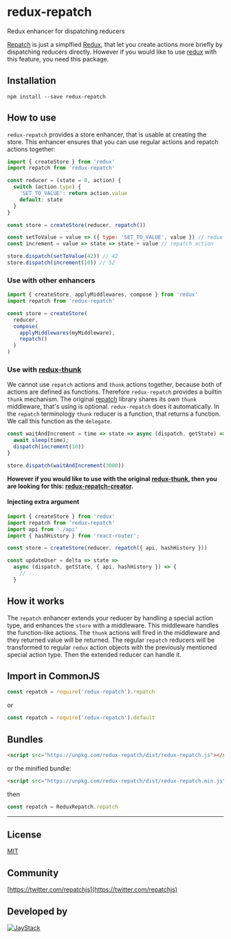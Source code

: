 # redux-repatch

Redux enhancer for dispatching reducers

[Repatch](https://www.npmjs.com/package/repatch) is just a simplfied [Redux](https://www.npmjs.com/package/redux), that let you create actions more briefly by dispatching reducers directly. However if you would like to use [redux]((https://www.npmjs.com/package/redux)) with this feature, you need this package.

## Installation

```
npm install --save redux-repatch
```

## How to use

`redux-repatch` provides a store enhancer, that is usable at creating the store. This enhancer ensures that you can use regular actions and repatch actions together:

```javascript
import { createStore } from 'redux'
import repatch from 'redux-repatch'

const reducer = (state = 0, action) {
  switch (action.type) {
    'SET_TO_VALUE': return action.value
    default: state
  }
}

const store = createStore(reducer, repatch())

const setToValue = value => ({ type: 'SET_TO_VALUE', value }) // redux action
const increment = value => state => state + value // repatch action

store.dispatch(setToValue(42)) // 42
store.dispatch(increment(10)) // 52
```

### Use with other enhancers

```javascript
import { createStore, applyMiddlewares, compose } from 'redux'
import repatch from 'redux-repatch'

const store = createStore(
  reducer,
  compose(
    applyMiddlewares(myMiddleware),
    repatch()
  )
)
```

### Use with [redux-thunk](https://www.npmjs.com/package/redux-thunk)

We cannot use `repatch` actions and `thunk` actions together, because both of actions are defined as functions. Therefore `redux-repatch` provides a builtin `thunk` mechanism.
The original [repatch](https://www.npmjs.com/package/repatch) library shares its own `thunk` middleware, that's using is optional. `redux-repatch` does it automatically.
In the `repatch` terminology `thunk` reducer is a function, that returns a function. We call this function as the `delegate`.

```javascript
const waitAndIncrement = time => state => async (dispatch, getState) => {
  await sleep(time);
  dispatch(increment(10))
}

store.dispatch(waitAndIncrement(3000))
```

**However if you would like to use with the original [redux-thunk](https://www.npmjs.com/package/redux-thunk), then you are looking for this: [redux-repatch-creator](https://www.npmjs.com/package/redux-repatch-creator).**

#### Injecting extra argument

```javascript
import { createStore } from 'redux'
import repatch from 'redux-repatch'
import api from './api'
import { hashHistory } from 'react-router';

const store = createStore(reducer, repatch({ api, hashHistory }))

const updateUser = delta => state =>
  async (dispatch, getState, { api, hashHistory }) => {
    // ...
  }
```

## How it works

The `repatch` enhancer extends your reducer by handling a special action type, and enhances the `store` with a middleware. This middleware handles the function-like actions. The `thunk` actions will fired in the middleware and they returned value will be returned. The regular `repatch` reducers will be transformed to regular `redux` action objects with the previously mentioned special action type. Then the extended reducer can handle it.

## Import in CommonJS

```javascript
const repatch = require('redux-repatch').repatch
```

or

```javascript
const repatch = require('redux-repatch').default
```

## Bundles

```html
<script src="https://unpkg.com/redux-repatch/dist/redux-repatch.js"></script>
```

or the minified bundle:

```html
<script src="https://unpkg.com/redux-repatch/dist/redux-repatch.min.js"></script>
```

then

```javascript
const repatch = ReduxRepatch.repatch
```

---

## License

[MIT](https://spdx.org/licenses/MIT)

## Community

[https://twitter.com/repatchjs](https://twitter.com/repatchjs)

## Developed by

[![JayStack](http://jaystack.com/wp-content/uploads/2017/08/jaystack_logo_transparent_50.png)](http://jaystack.com/)
